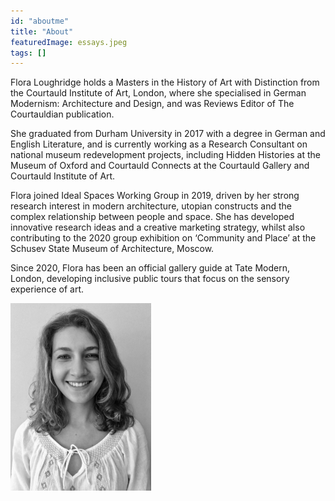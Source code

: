 ```yaml
---
id: "aboutme"
title: "About"
featuredImage: essays.jpeg
tags: []
---
```


Flora Loughridge holds a Masters in the History of Art with Distinction from the Courtauld Institute of Art, London, where she specialised in German Modernism: Architecture and Design, and was Reviews Editor of The Courtauldian publication. 

She graduated from Durham University in 2017 with a degree in German and English Literature, and is currently working as a Research Consultant on national museum redevelopment projects, including Hidden Histories at the Museum of Oxford and Courtauld Connects at the Courtauld Gallery and Courtauld Institute of Art. 

Flora joined Ideal Spaces Working Group in 2019, driven by her strong research interest in modern architecture, utopian constructs and the complex relationship between people and space. She has developed innovative research ideas and a creative marketing strategy, whilst also contributing to the 2020 group exhibition on ‘Community and Place’ at the Schusev State Museum of Architecture, Moscow. 

Since 2020, Flora has been an official gallery guide at Tate Modern, London, developing inclusive public tours that focus on the sensory experience of art.

<img src="https://github.com/floraml/filehosting/blob/master/headshotcompressed.png?raw=true" height="300"/>